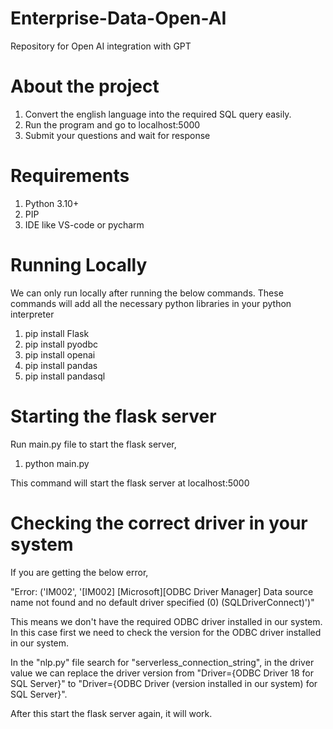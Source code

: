 # Enterprise-Data-Open-AI
Repository for Open AI integration with GPT

# About the project
1. Convert the english language into the required SQL query easily.
2. Run the program and go to localhost:5000
3. Submit your questions and wait for response

# Requirements
1. Python 3.10+
2. PIP
3. IDE like VS-code or pycharm

# Running Locally
We can only run locally after running the below commands. These commands will add all the necessary python libraries in your python interpreter
1. pip install Flask
2. pip install pyodbc
3. pip install openai
4. pip install pandas
5. pip install pandasql

# Starting the flask server
Run main.py file to start the flask server,
1. python main.py

This command will start the flask server at localhost:5000

# Checking the correct driver in your system
If you are getting the below error,

"Error: ('IM002', '[IM002] [Microsoft][ODBC Driver Manager] Data source name not found and no default driver specified (0) (SQLDriverConnect)')"

This means we don't have the required ODBC driver installed in our system. In this case first we need to check the version for the ODBC driver installed in our system. 

In the "nlp.py" file search for "serverless_connection_string", in the driver value we can replace the driver version from "Driver={ODBC Driver 18 for SQL Server}" to "Driver={ODBC Driver (version installed in our system) for SQL Server}".

After this start the flask server again, it will work.

